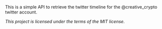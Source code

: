 This is a simple API to retrieve the twitter timeline for the @creative_crypto twitter account.

_This project is licensed under the terms of the MIT license._